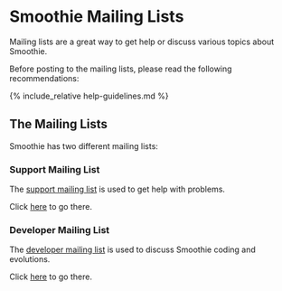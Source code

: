 
# Smoothie Mailing Lists

Mailing lists are a great way to get help or discuss various topics about Smoothie.

Before posting to the mailing lists, please read the following recommendations:

{% include_relative help-guidelines.md %}

## The Mailing Lists

Smoothie has two different mailing lists:

### Support Mailing List

The [support mailing list](http://groups.google.com/group/smoothieware-support) is used to get help with problems.

Click [here](http://groups.google.com/group/smoothieware-support) to go there.

### Developer Mailing List

The [developer mailing list](http://groups.google.com/group/smoothie-dev) is used to discuss Smoothie coding and evolutions.

Click [here](http://groups.google.com/group/smoothie-dev) to go there.

